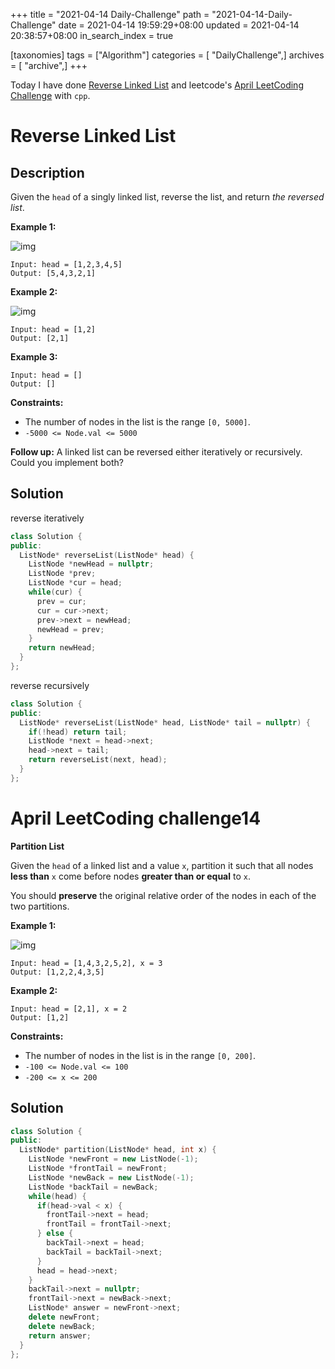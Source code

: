 +++
title = "2021-04-14 Daily-Challenge"
path = "2021-04-14-Daily-Challenge"
date = 2021-04-14 19:59:29+08:00
updated = 2021-04-14 20:38:57+08:00
in_search_index = true

[taxonomies]
tags = ["Algorithm"]
categories = [ "DailyChallenge",]
archives = [ "archive",]
+++

Today I have done [Reverse Linked List](https://leetcode.com/problems/reverse-linked-list/) and leetcode's [April LeetCoding Challenge](https://leetcode.com/explore/challenge/card/april-leetcoding-challenge-2021/594/week-2-april-8th-april-14th/3706/) with `cpp`.

<!-- more -->

# Reverse Linked List

## Description

Given the `head` of a singly linked list, reverse the list, and return *the reversed list*.

 

**Example 1:**

![img](https://assets.leetcode.com/uploads/2021/02/19/rev1ex1.jpg)

```
Input: head = [1,2,3,4,5]
Output: [5,4,3,2,1]
```

**Example 2:**

![img](https://assets.leetcode.com/uploads/2021/02/19/rev1ex2.jpg)

```
Input: head = [1,2]
Output: [2,1]
```

**Example 3:**

```
Input: head = []
Output: []
```

 

**Constraints:**

- The number of nodes in the list is the range `[0, 5000]`.
- `-5000 <= Node.val <= 5000`

 

**Follow up:** A linked list can be reversed either iteratively or recursively. Could you implement both?

## Solution

reverse iteratively

``` cpp
class Solution {
public:
  ListNode* reverseList(ListNode* head) {
    ListNode *newHead = nullptr;
    ListNode *prev;
    ListNode *cur = head;
    while(cur) {
      prev = cur;
      cur = cur->next;
      prev->next = newHead;
      newHead = prev;
    }
    return newHead;
  }
};
```

reverse recursively

``` cpp
class Solution {
public:
  ListNode* reverseList(ListNode* head, ListNode* tail = nullptr) {
    if(!head) return tail;
    ListNode *next = head->next;
    head->next = tail;
    return reverseList(next, head);
  }
};
```

# April LeetCoding challenge14

**Partition List**

Given the `head` of a linked list and a value `x`, partition it such that all nodes **less than** `x` come before nodes **greater than or equal** to `x`.

You should **preserve** the original relative order of the nodes in each of the two partitions.

 

**Example 1:**

![img](https://assets.leetcode.com/uploads/2021/01/04/partition.jpg)

```
Input: head = [1,4,3,2,5,2], x = 3
Output: [1,2,2,4,3,5]
```

**Example 2:**

```
Input: head = [2,1], x = 2
Output: [1,2]
```

 

**Constraints:**

- The number of nodes in the list is in the range `[0, 200]`.
- `-100 <= Node.val <= 100`
- `-200 <= x <= 200`

## Solution

``` cpp
class Solution {
public:
  ListNode* partition(ListNode* head, int x) {
    ListNode *newFront = new ListNode(-1);
    ListNode *frontTail = newFront;
    ListNode *newBack = new ListNode(-1);
    ListNode *backTail = newBack;
    while(head) {
      if(head->val < x) {
        frontTail->next = head;
        frontTail = frontTail->next;
      } else {
        backTail->next = head;
        backTail = backTail->next;
      }
      head = head->next;
    } 
    backTail->next = nullptr;
    frontTail->next = newBack->next;
    ListNode* answer = newFront->next;
    delete newFront;
    delete newBack;
    return answer;
  }
};
```

